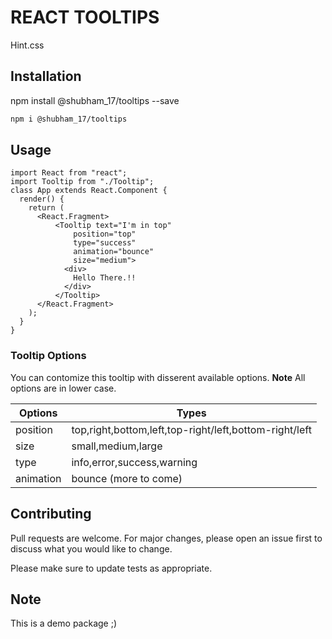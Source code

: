# REACT TOOLTIPS

Hint.css

## Installation

npm install @shubham_17/tooltips --save

```bash
npm i @shubham_17/tooltips
```

## Usage

```reactjs
import React from "react";
import Tooltip from "./Tooltip";
class App extends React.Component {
  render() {
    return (
      <React.Fragment>
          <Tooltip text="I'm in top"
              position="top"
              type="success"
              animation="bounce"
              size="medium">
            <div>
              Hello There.!!
            </div>
          </Tooltip>
      </React.Fragment>
    );
  }
}
```
### Tooltip Options

You can contomize this tooltip with disserent available options.
**Note**
All options are in lower case.

| Options | Types |
| ------ | ------ |
| position | top,right,bottom,left,top-right/left,bottom-right/left |
| size | small,medium,large |
| type | info,error,success,warning |
| animation | bounce (more to come) |

## Contributing
Pull requests are welcome. For major changes, please open an issue first to discuss what you would like to change.

Please make sure to update tests as appropriate.

## Note
This is a demo package ;)